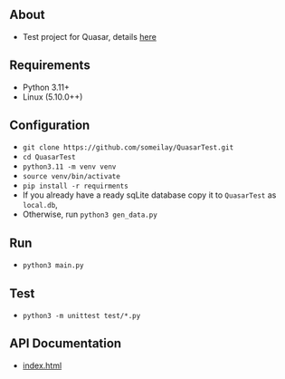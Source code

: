 ## About
* Test project for Quasar, details [here](Assignment_Python_Developer.pdf)

## Requirements
* Python 3.11+
* Linux (5.10.0++)

## Configuration
* `git clone https://github.com/someilay/QuasarTest.git`
* `cd QuasarTest`
* `python3.11 -m venv venv`
* `source venv/bin/activate`
* `pip install -r requirments`
* If you already have a ready sqLite database copy it to `QuasarTest` as `local.db`,
* Otherwise, run `python3 gen_data.py`

## Run
* `python3 main.py`

## Test 
* `python3 -m unittest test/*.py`

## API Documentation
* [index.html](index.html)
